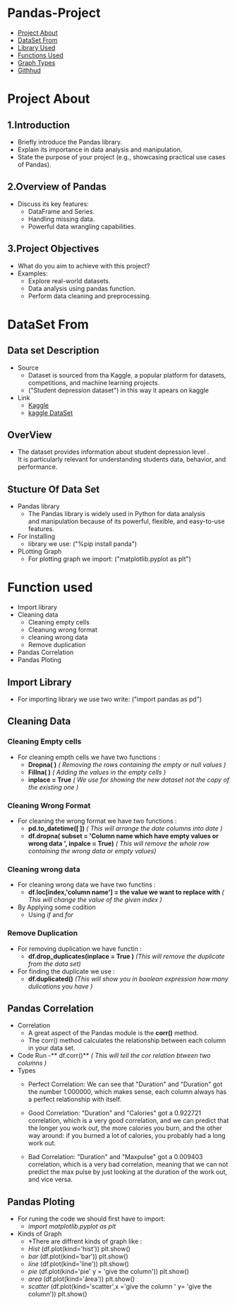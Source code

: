 # Pandas-Project
- [Project About]( #Project-about )
- [DataSet From]( #DataSet-From )
- [Library Used]( #Library-used )
- [Functions Used]( #Function-used )
- [Graph Types]( #Graph-Types )
- [Githhud](https://github.com/sadeenbatool/Pandas-Project)

# Project About
## 1.Introduction
   - Briefly introduce the Pandas library.
   - Explain its importance in data analysis and manipulation.
   - State the purpose of your project (e.g., showcasing practical use cases of Pandas).
## 2.Overview of Pandas
   - Discuss its key features:
     - DataFrame and Series.
     - Handling missing data.
     - Powerful data wrangling capabilities.

## 3.Project Objectives
  - What do you aim to achieve with this project?
  - Examples:
    - Explore real-world datasets.
    - Data analysis using pandas function.
    - Perform data cleaning and preprocessing.

# DataSet From
## Data set Description
- Source
   - Dataset is sourced from tha Kaggle, a popular platform for datasets, 
     competitions, and machine learning projects.
   - ("Student depression dataset") in this way it apears on kaggle
- Link 
   - [Kaggle](https://www.kaggle.com/)
   - [kaggle DataSet](https://www.kaggle.com/datasets/hopesb/student-depression-dataset)
## OverView
- The dataset provides information about student depression level .<br> 
  It is particularly relevant for understanding students data, behavior, and  performance.
## Stucture Of Data Set
- Pandas library
    - The Pandas library is widely used in Python for data analysis<br> and manipulation because of its powerful, flexible, and easy-to-use features. 
- For Installing 
    - library we use:  ("%pip install panda")
- PLotting Graph
    - For plotting graph we import:  ("matplotlib.pyplot as plt")
  
# Function used 
- Import library
- Cleaning data
    - Cleaning empty cells
    - Cleanung wrong format 
    - cleaning wrong data
    - Remove duplication
- Pandas Correlation
- Pandas Ploting
  
## Import Library
- For importing library we use two write: ("import pandas as pd") 
## Cleaning Data 
### Cleaning Empty cells 
- For cleaning empth cells we have two functions :
     - **Dropna( )** *( Removing the rows containing the empty or null values )*
     - **Fillna( )**  *( Adding the values in the empty cells )*
     - **inplace = True**   *( We use for showing the new dataset not the copy of the existing one )* 
### Cleaning Wrong Format
- For cleaning the wrong format we have two functions :
     - **pd.to_datetime([ ])** *( This will arrange the date columns into date )*
     -  **df.dropna( subset = 'Column name which have empty values or wrong data ', inpalce = True)** *( This will remove the whole row containing the wrong data or empty values)*
### Cleaning wrong data 
- For cleaning wrong data we have two functins :
    - **df.loc[index,'column name'] = the value we want to replace with** *( This will change the value of the given index )*
- By Applying some codition 
   - Using *if* and *for* 
### Remove Duplication 
- For removing duplication we have  functin :
    - **df.drop_duplicates(inplace = True )** *(This will remove the duplicate from the data set)*
- For finding the duplicate we use :
    - **df.duplicated()** *(This will show you in boolean expression how many dulications you have )*
  
## Pandas Correlation
- Correlation
   - A great aspect of the Pandas module is the **corr()** method.
   - The corr() method calculates the relationship between each column in your data set. 
- Code Run
   -** df.corr()** *( This will tell the cor relation btween two columns )*
- Types 
   - Perfect Correlation:
We can see that "Duration" and "Duration" got the number 1.000000, which makes sense, each column always has a perfect relationship with itself.

   - Good Correlation:
"Duration" and "Calories" got a 0.922721 correlation, which is a very good correlation, and we can predict that the longer you work out, the more calories you burn, and the other way around: if you burned a lot of calories, you probably had a long work out.

   - Bad Correlation:
"Duration" and "Maxpulse" got a 0.009403 correlation, which is a very bad correlation, meaning that we can not predict the max pulse by just looking at the duration of the work out, and vice versa.

## Pandas Ploting
- For runing the code we should first have to import:
    - *import matplotlib.pyplot as plt*
- Kinds of Graph
  - *There are diffrent kinds of graph like :
  - *Hist* (df.plot(kind='hist'))
         plt.show()
  - *bar* (df.plot(kind='bar'))
         plt.show()
  - *line* (df.plot(kind='line'))
         plt.show() 
  - *pie* (df.plot(kind='pie'  y = 'give the column'))
         plt.show()
  - *area* (df.plot(kind='área'))
         plt.show()
  - *scatter* (df.plot(kind='scatter',x ='give the column ' y= 'give the column'))
         plt.show()